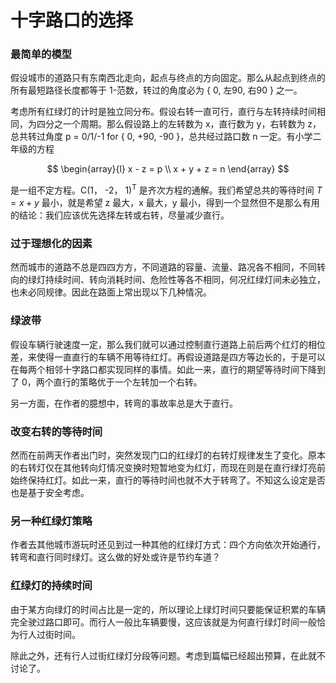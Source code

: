 # 十字路口的选择

### 最简单的模型

假设城市的道路只有东南西北走向，起点与终点的方向固定。那么从起点到终点的所有最短路径长度都等于 1-范数，转过的角度必为 { 0, 左90, 右90 } 之一。

考虑所有红绿灯的计时是独立同分布。假设右转一直可行，直行与左转持续时间相同，为四分之一个周期。那么假设路上的左转数为 x，直行数为 y，右转数为 z，总共转过角度 p = 0/1/-1 for { 0, +90, -90 }，总共经过路口数 n 一定。有小学二年级的方程

$$
\begin{array}{l}
x - z = p \\
x + y + z = n
\end{array}
$$

是一组不定方程。C(1， -2， 1)<sup>T</sup> 是齐次方程的通解。我们希望总共的等待时间 $T = x + y$ 最小，就是希望 z 最大，x 最大，y 最小，得到一个显然但不是那么有用的结论：我们应该优先选择左转或右转，尽量减少直行。

### 过于理想化的因素

然而城市的道路不总是四四方方，不同道路的容量、流量、路况各不相同，不同转向的绿灯持续时间、转向消耗时间、危险性等各不相同，何况红绿灯间未必独立，也未必同规律。因此在路面上常出现以下几种情况。

### 绿波带

假设车辆行驶速度一定，那么我们就可以通过控制直行道路上前后两个红灯的相位差，来使得一直直行的车辆不用等待红灯。再假设道路是四方等边长的，于是可以在每两个相邻十字路口都实现同样的事情。如此一来，直行的期望等待时间下降到了 0，两个直行的策略优于一个左转加一个右转。

另一方面，在作者的臆想中，转弯的事故率总是大于直行。

### 改变右转的等待时间

然而在前两天作者出门时，突然发现门口的红绿灯的右转灯规律发生了变化。原本的右转灯仅在其他转向灯情况变换时短暂地变为红灯，而现在则是在直行绿灯亮前始终保持红灯。如此一来，直行的等待时间也就不大于转弯了。不知这么设定是否也是基于安全考虑。

### 另一种红绿灯策略

作者去其他城市游玩时还见到过一种其他的红绿灯方式：四个方向依次开始通行，转弯和直行同时绿灯。这么做的好处或许是节约车道？

### 红绿灯的持续时间

由于某方向绿灯的时间占比是一定的，所以理论上绿灯时间只要能保证积累的车辆完全驶过路口即可。而行人一般比车辆要慢，这应该就是为何直行绿灯时间一般恰为行人过街时间。

除此之外，还有行人过街红绿灯分段等问题。考虑到篇幅已经超出预算，在此就不讨论了。

<!-- 20230730 ljh -->